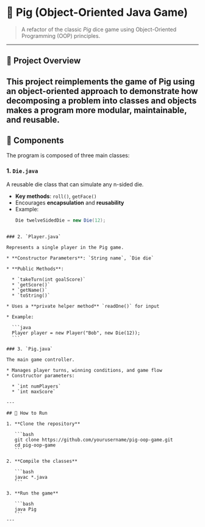 # 🎲 Pig (Object-Oriented Java Game)
  
> A refactor of the classic *Pig* dice game using Object-Oriented Programming (OOP) principles.

---

## 🧠 Project Overview

This project reimplements the game of **Pig** using an object-oriented approach to demonstrate how decomposing a problem into classes and objects makes a program more modular, maintainable, and reusable.
---

## 🧱 Components

The program is composed of three main classes:

### 1. `Die.java`
A reusable die class that can simulate any n-sided die.

- **Key methods**: `roll()`, `getFace()`
- Encourages **encapsulation** and **reusability**
- Example:
  ```java
  Die twelveSidedDie = new Die(12);
````

### 2. `Player.java`

Represents a single player in the Pig game.

* **Constructor Parameters**: `String name`, `Die die`

* **Public Methods**:

  * `takeTurn(int goalScore)`
  * `getScore()`
  * `getName()`
  * `toString()`

* Uses a **private helper method** `readOne()` for input

* Example:

  ```java
  Player player = new Player("Bob", new Die(12));
  ```

### 3. `Pig.java`

The main game controller.

* Manages player turns, winning conditions, and game flow
* Constructor parameters:

  * `int numPlayers`
  * `int maxScore`

---

## 🚀 How to Run

1. **Clone the repository**

   ```bash
   git clone https://github.com/yourusername/pig-oop-game.git
   cd pig-oop-game
   ```

2. **Compile the classes**

   ```bash
   javac *.java
   ```

3. **Run the game**

   ```bash
   java Pig
   ```
---